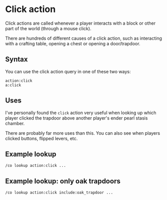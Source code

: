 # Click action

Click actions are called whenever a player interacts with a block or other part
of the world (through a mouse click).

There are hundreds of different causes of a click action, such as interacting
with a crafting table, opening a chest or opening a door/trapdoor.

## Syntax

You can use the click action query in one of these two ways:

```
action:click
a:click
```

## Uses

I've personally found the `click` action very useful when looking up which
player clicked the trapdoor above another player's ender pearl stasis chamber.

There are probably far more uses than this. You can also see when players
clicked buttons, flipped levers, etc.

## Example lookup

```
/co lookup action:click ...
```

## Example lookup: only oak trapdoors

```
/co lookup action:click include:oak_trapdoor ...
```

